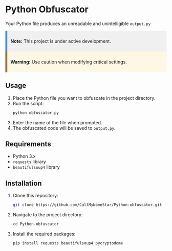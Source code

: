 # Python Obfuscator

Your Python file produces an unreadable and unintelligible `output.py`

<div style="background-color: #f0f0f0; border-left: 6px solid #428bca; padding: 10px;">
  <p><strong>Note:</strong> This project is under active development.</p>
</div>

<div style="background-color: #fcf8e3; border-left: 6px solid #8a6d3b; padding: 10px;">
  <p><strong>Warning:</strong> Use caution when modifying critical settings.</p>
</div>

## Usage

1. Place the Python file you want to obfuscate in the project directory.
2. Run the script:
    ```sh
    python obfuscator.py
    ```
3. Enter the name of the file when prompted.
4. The obfuscated code will be saved to `output.py`.

## Requirements

- Python 3.x
- `requests` library
- `beautifulsoup4` library

## Installation

1. Clone this repository:
    ```sh
    git clone https://github.com/CallMyNameStar/Python-obfuscator.git
    ```
2. Navigate to the project directory:
    ```sh
    cd Python-obfuscator
    ```
3. Install the required packages:
    ```sh
    pip install requests beautifulsoup4 pycryptodome
    ```
